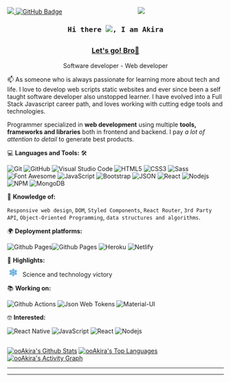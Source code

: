 <a href="#">
	<img src="https://media.giphy.com/media/WUlplcMpOCEmTGBtBW/giphy.gif" width="30">
	<img src="https://img.shields.io/github/followers/ooAkira?label=Followers&style=social" alt="GitHub Badge">
</a>
<img align='right' src='https://user-images.githubusercontent.com/5713670/87202985-820dcb80-c2b6-11ea-9f56-7ec461c497c3.gif' width='200'>
<h3 align="center"><samp><strong>Hi there <img src="https://raw.githubusercontent.com/MartinHeinz/MartinHeinz/master/wave.gif" width="30px">, I am Akira</strong></samp></h1>


<h2 align='center'></h2>
<h3 align='center'><strong><a href="#" target="_blank">Let's go! Bro🚀</a></strong></h3>
<p align='center'>Software developer - Web developer</p>

<p align='left'> 📫 As someone who is always passionate for learning more about tech and life. I love to develop web scripts static websites and ever since been a self taught software developer also unstopped learner. I have evolved into a Full Stack Javascript career path, and loves working with cutting edge tools and technologies.</p>

Programmer specialized in **web development** using multiple **tools, frameworks and libraries** both in frontend and backend. I pay *a lot of attention to detail* to generate best products.

💻 **Languages and Tools:** 🛠️<br>

![Git](https://img.shields.io/badge/-Git-000000?style=flat&logo=git&logoColor=F05032&labelColor=ffffff)
![GitHub](https://img.shields.io/badge/-GitHub-000000?style=flat&logo=github&logoColor=000000&labelColor=ffffff)
![Visual Studio Code](https://img.shields.io/badge/-VSCode-000000?style=flat&logo=visual-studio-code&labelColor=007ACC)
![HTML5](https://img.shields.io/badge/-HTML5-000000?style=flat&logo=html5&logoColor=ffffff&labelColor=E34F26)
![CSS3](https://img.shields.io/badge/-CSS3-000000?style=flat&logo=css3&logoColor=ffffff&labelColor=1572B6) 
![Sass](https://img.shields.io/badge/-Sass-000000?style=flat&logo=sass&logoColor=ffffff&labelColor=%23CC6699)
![Font Awesome](https://img.shields.io/badge/-font%20awesome-000000?style=flat&logo=font-awesome&logoColor=339AF0&labelColor=ffffff)
![JavaScript](https://img.shields.io/badge/-JavaScript-000000?style=flat&logo=javascript)
![Bootstrap](https://img.shields.io/badge/-Bootstrap-000000?style=flat&logo=bootstrap&logoColor=ffffff&labelColor=563D7C)
![JSON](https://img.shields.io/badge/-JSON-000000?style=flat&logo=JSON&logoColor=000000&labelColor=ffffff)
![React](https://img.shields.io/badge/-React-000000?style=flat&logo=react)
![Nodejs](https://img.shields.io/badge/-Nodejs-000000?style=flat&logo=Node.js)
![NPM](https://img.shields.io/badge/-npm-000000?style=flat&logo=npm&labelColor=ffffff)
![MongoDB](https://img.shields.io/badge/-MongoDB-000000?style=flat&logo=mongodb&labelColor=ffffff)


🧐 **Knowledge of:**<br>

`Responsive web design`, `DOM`, `Styled Components`, `React Router`, `3rd Party API`, `Object-Oriented Programming`, `data structures and algorithms`.


🌍 **Deployment platforms:**<br>

<img alt="Github Pages" width="20px" height="20px" src="https://techcrunch.com/wp-content/uploads/2010/07/github-logo.png" />![Github Pages](https://img.shields.io/badge/-Github%20Pages-000000?style=flat&logo=github-pages) ![Heroku](https://img.shields.io/badge/-Heroku-000000?style=flat&logo=heroku&labelColor=430098) ![Netlify](https://img.shields.io/badge/-Netlify-000000?style=flat&logo=netlify&labelColor=000000)


🚩 **Highlights:** <br>
&nbsp;<img src='https://raw.githubusercontent.com/acervenky/animated-github-badges/master/assets/acbadge.gif' style="margin-top: 10px;" width="20px" height="20px">&nbsp;&nbsp;&nbsp;<span>Science and technology victory</span>


📚 **Working on:** <br>

![Github Actions](https://img.shields.io/badge/-Github%20Actions-000000?style=flat&logo=github-actions&logoColor=2088FF&labelColor=ffffff)
![Json Web Tokens](https://img.shields.io/badge/-Json%20Web%20Tokens-000000?style=flat&logo=json-web-tokens&logoColor=ffffff&labelColor=000000)
![Material-UI](https://img.shields.io/badge/-Material%20UI-000000?style=flat&logo=Material%20UI&logoColor=ffffff&labelColor=0081CB)


🤓 **Interested:** <br>

![React Native](https://img.shields.io/badge/-React%20Native-000000?style=flat&logo=react&labelColor=000000)
![JavaScript](https://img.shields.io/badge/-JavaScript-000000?style=flat&logo=javascript)
![React](https://img.shields.io/badge/-React-000000?style=flat&logo=react)
![Nodejs](https://img.shields.io/badge/-Nodejs-000000?style=flat&logo=Node.js)



<h2 align='center'></h2>
<a href="#"><img alt="ooAkira's Github Stats" src="https://github-readme-stats.vercel.app/api?username=ooAkira&show_icons=true&count_private=true&theme=react&hide_border=true&bg_color=0D1117" /></a>
<a href="https://github.com/ooAkira/github-readme-stats"><img alt="ooAkira's Top Languages" src="https://github-readme-stats.vercel.app/api/top-langs/?username=ooAkira&langs_count=8&count_private=true&layout=compact&theme=react&hide_border=true&bg_color=0D1117" /></a>
<a href="#"><img alt="ooAkira's Activity Graph" src="https://activity-graph.herokuapp.com/graph?username=ooAkira&bg_color=0D1117&color=5BCDEC&line=5BCDEC&point=FFFFFF&hide_border=true" /></a>

---

<!-- <p align="left">
    <a href="#">
        <img width="20%" src="./hand.gif" alt="" />
    </a>
    <a href="#">
        <img width="59%" src="./spacer.png" alt="" >
    </a>
    <a href="#">
        <img width="20%" src="./skull.gif" alt="" />
    </a>
</p> -->

---

